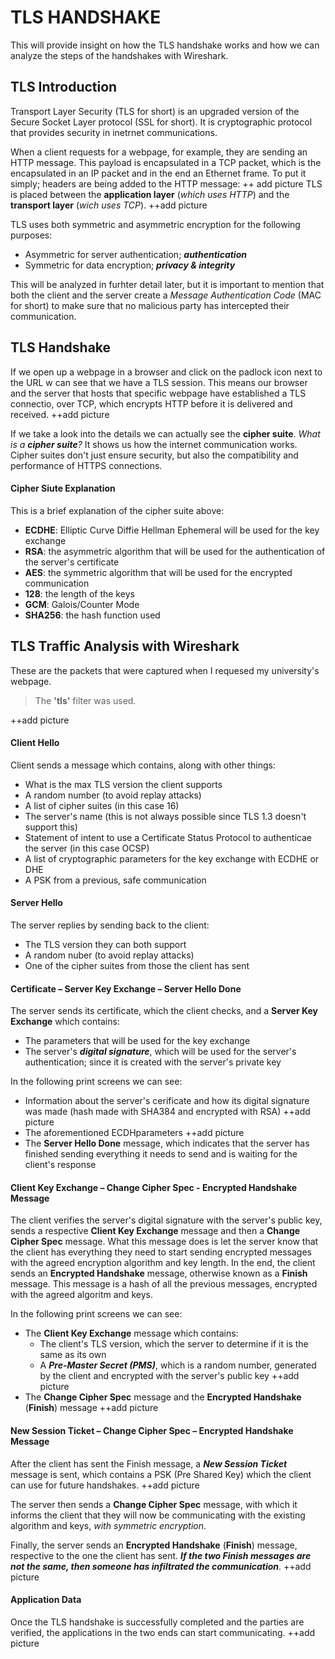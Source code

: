 # TLS HANDSHAKE
This will provide insight on how the TLS handshake works and how we can analyze the steps of the handshakes with Wireshark.

## TLS Introduction
Transport Layer Security (TLS for short) is an upgraded version of the Secure Socket Layer protocol (SSL for short). It is  cryptographic protocol that provides security in inetrnet communications.

When a client requests for a webpage, for example, they are sending an HTTP message. This payload is encapsulated in a TCP packet, which is the encapsulated in an IP packet and in the end an Ethernet frame. To put it simply; headers are being added to the HTTP message:
++ add picture
TLS is placed between the **application layer** (_which uses HTTP_) and the **transport layer** (_wich uses TCP_).
++add picture

TLS uses both symmetric and asymmetric encryption for the following purposes:
- Asymmetric for server authentication; _**authentication**_
- Symmetric for data encryption; _**privacy & integrity**_

This will be analyzed in furhter detail later, but it is important to mention that both the client and the server create a _Message Authentication Code_ (MAC for short) to make sure that no malicious party has intercepted their communication.

## TLS Handshake
If we open up a webpage in a browser and click on the padlock icon next to the URL w can see that we have a TLS session. This means our browser and the server that hosts that specific webpage have established a TLS connectio, over TCP, which encrypts HTTP before it is delivered and received.
++add picture

If we take a look into the details we can actually see the **cipher suite**.
_What is a **cipher suite**?_ It shows us how the internet communication works. Cipher suites don't just ensure security, but also the compatibility and performance of HTTPS connections.

#### Cipher Siute Explanation
This is a brief explanation of the cipher suite above:
- **ECDHE**: Elliptic Curve Diffie Hellman Ephemeral will be used for the key exchange
- **RSA**: the asymmetric algorithm that will be used for the authentication of the server's certificate
- **AES**: the symmetric algorithm that will be used for the encrypted communication 
- **128**: the length of the keys
- **GCM**: Galois/Counter Mode
- **SHA256**: the hash function used


## TLS Traffic Analysis with Wireshark 
These are the packets that were captured when I requesed my university's webpage.
> The **'tls'** filter was used.

++add picture

#### Client Hello
Client sends a message which contains, along with other things:
- What is the max TLS version the client supports
- A random number (to avoid replay attacks)
- A list of cipher suites (in this case 16)
- The server's name (this is not always possible since TLS 1.3 doesn't support this)
- Statement of intent to use a Certificate Status Protocol to authenticae the server (in this case OCSP)
- A list of cryptographic parameters for the key exchange with ECDHE or DHE
- A PSK from a previous, safe communication

#### Server Hello
The server replies by sending back to the client:
- The TLS version they can both support
- A random nuber (to avoid replay attacks)
- One of the cipher suites from those the client has sent

#### Certificate – Server Key Exchange – Server Hello Done
The server sends its certificate, which the client checks, and a **Server Key Exchange** which contains:
- The parameters that will be used for the key exchange
- The server's _**digital signature**_, which will be used for the server's authentication; since it is created with the server's private key

In the following print screens we can see:
- Information about the server's cerificate  and how its digital signature was made (hash made with SHA384 and encrypted with RSA)
++add picture
- The aforementioned ECDHparameters
++add picture
- The **Server Hello Done** message, which indicates that the server has finished sending everything it needs to send and is waiting for the client's response

#### Client Key Exchange – Change Cipher Spec - Encrypted Handshake Message
The client verifies the server's digital signature with the server's public key, sends a respective **Client Key Exchange** message and then a **Change Cipher Spec** message. What this message does is let the server know that the client has everything they need to start sending encrypted messages with the agreed encryption algorithm and key length. 
In the end, the client sends an **Encrypted Handshake** message, otherwise known as a **Finish** message. This message is a hash of all the previous messages, encrypted with the agreed algoritm and keys.

In the following print screens we can see:
- The **Client Key Exchange** message which contains:
    - The client's TLS version, which the server to determine if it is the same as its own
    - A _**Pre-Master Secret (PMS)**_, which is a random number, generated by the client and encrypted with the server's public key
++add picture
- The **Change Cipher Spec** message and the **Encrypted Handshake** (**Finish**) message
++add picture

#### New Session Ticket – Change Cipher Spec – Encrypted Handshake Message
After the client has sent the Finish message, a _**New Session Ticket**_ message is sent, which contains a PSK (Pre Shared Key) which the client can use for future handshakes.
++add picture

The server then sends a **Change Cipher Spec** message, with which it informs the client that they will now be communicating with the existing algorithm and keys, _with symmetric encryption_.

Finally, the server sends an **Encrypted Handshake** (**Finish**) message, respective to the one the client has sent. _**If the two Finish messages are not the same, then someone has infiltrated the communication**_.
++add picture

#### Application Data
Once the TLS handshake is successfully completed and the parties are verified, the applications in the two ends can start communicating.
++add picture


